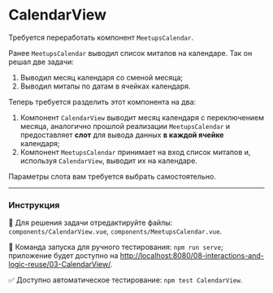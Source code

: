 # CalendarView

Требуется переработать компонент `MeetupsCalendar`.

Ранее `MeetupsCalendar` выводил список митапов на календаре. Так он решал две задачи:
1. Выводил месяц календаря со сменой месяца;
2. Выводил митапы по датам в ячейках календаря.

Теперь требуется разделить этот компонента на два:
1. Компонент `CalendarView` выводит месяц календаря с переключением месяца, аналогично прошлой реализации `MeetupsCalendar` и предоставляет **слот** для вывода данных **в каждой ячейке** календаря;
2. Компонент `MeetupsCalendar` принимает на вход список митапов и, используя `CalendarView`, выводит их на календаре.

Параметры слота вам требуется выбрать самостоятельно.

---

### Инструкция

📝 Для решения задачи отредактируйте файлы: `components/CalendarView.vue`, `components/MeetupsCalendar.vue`.

🚀 Команда запуска для ручного тестирования: `npm run serve`;<br>
приложение будет доступно на [http://localhost:8080/08-interactions-and-logic-reuse/03-CalendarView/](http://localhost:8080/08-interactions-and-logic-reuse/03-CalendarView/).

✅ Доступно автоматическое тестирование: `npm test CalendarView`.

